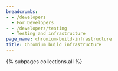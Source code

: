 ```yaml
---
breadcrumbs:
- - /developers
  - For Developers
- - /developers/testing
  - Testing and infrastructure
page_name: chromium-build-infrastructure
title: Chromium build infrastructure
---
```


{% subpages collections.all %}
